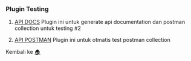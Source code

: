 ### Plugin Testing

1. [API DOCS](https://github.com/mpociot/laravel-apidoc-generator)
   Plugin ini untuk generate api documentation dan postman collection untuk testing #2
   
2. [API POSTMAN](https://learning.postman.com/docs/running-collections/using-newman-cli/command-line-integration-with-newman)
   Plugin ini untuk otmatis test postman collection

Kembali ke [🏠](https://thunderid.github.io)
